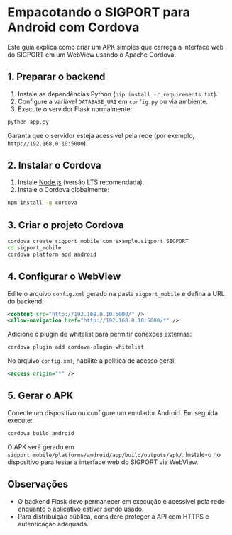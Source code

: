 # Empacotando o SIGPORT para Android com Cordova

Este guia explica como criar um APK simples que carrega a interface web do SIGPORT em um WebView usando o Apache Cordova.

## 1. Preparar o backend

1. Instale as dependências Python (`pip install -r requirements.txt`).
2. Configure a variável `DATABASE_URI` em `config.py` ou via ambiente.
3. Execute o servidor Flask normalmente:

```bash
python app.py
```

Garanta que o servidor esteja acessível pela rede (por exemplo, `http://192.168.0.10:5000`).

## 2. Instalar o Cordova

1. Instale [Node.js](https://nodejs.org/) (versão LTS recomendada).
2. Instale o Cordova globalmente:

```bash
npm install -g cordova
```

## 3. Criar o projeto Cordova

```bash
cordova create sigport_mobile com.example.sigport SIGPORT
cd sigport_mobile
cordova platform add android
```

## 4. Configurar o WebView

Edite o arquivo `config.xml` gerado na pasta `sigport_mobile` e defina a URL do backend:

```xml
<content src="http://192.168.0.10:5000/" />
<allow-navigation href="http://192.168.0.10:5000/*" />
```

Adicione o plugin de whitelist para permitir conexões externas:

```bash
cordova plugin add cordova-plugin-whitelist
```

No arquivo `config.xml`, habilite a política de acesso geral:

```xml
<access origin="*" />
```

## 5. Gerar o APK

Conecte um dispositivo ou configure um emulador Android. Em seguida execute:

```bash
cordova build android
```

O APK será gerado em `sigport_mobile/platforms/android/app/build/outputs/apk/`.
Instale-o no dispositivo para testar a interface web do SIGPORT via WebView.

## Observações

- O backend Flask deve permanecer em execução e acessível pela rede enquanto o aplicativo estiver sendo usado.
- Para distribuição pública, considere proteger a API com HTTPS e autenticação adequada.